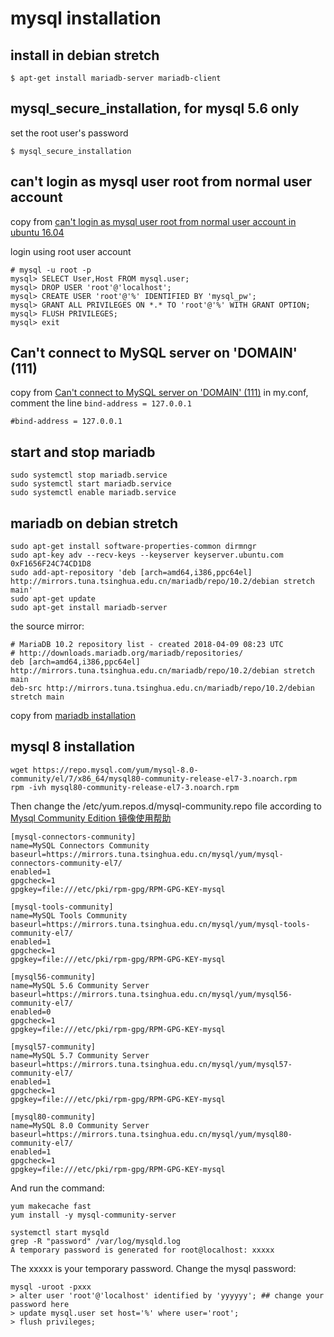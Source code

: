 # mysql installation

## install in debian stretch

``` shell
$ apt-get install mariadb-server mariadb-client
```

## mysql_secure_installation, for mysql 5.6 only

set the root user's password
``` shell
$ mysql_secure_installation
```

## can't login as mysql user root from normal user account
copy from [can't login as mysql user root from normal user account in ubuntu 16.04](https://askubuntu.com/questions/766334/cant-login-as-mysql-user-root-from-normal-user-account-in-ubuntu-16-04)

login using root user account
``` shell
# mysql -u root -p
mysql> SELECT User,Host FROM mysql.user;
mysql> DROP USER 'root'@'localhost';
mysql> CREATE USER 'root'@'%' IDENTIFIED BY 'mysql_pw';
mysql> GRANT ALL PRIVILEGES ON *.* TO 'root'@'%' WITH GRANT OPTION;
mysql> FLUSH PRIVILEGES;
mysql> exit
```

## Can't connect to MySQL server on 'DOMAIN' (111)
copy from [Can't connect to MySQL server on 'DOMAIN' (111)](https://ubuntuforums.org/showthread.php?t=2242435)
in my.conf, comment the line `bind-address = 127.0.0.1`
``` shell
#bind-address = 127.0.0.1
```

## start and stop mariadb

``` shell
sudo systemctl stop mariadb.service
sudo systemctl start mariadb.service
sudo systemctl enable mariadb.service
```

## mariadb on debian stretch

``` shell
sudo apt-get install software-properties-common dirmngr
sudo apt-key adv --recv-keys --keyserver keyserver.ubuntu.com 0xF1656F24C74CD1D8
sudo add-apt-repository 'deb [arch=amd64,i386,ppc64el] http://mirrors.tuna.tsinghua.edu.cn/mariadb/repo/10.2/debian stretch main'
sudo apt-get update
sudo apt-get install mariadb-server
```
the source mirror:

``` shell
# MariaDB 10.2 repository list - created 2018-04-09 08:23 UTC
# http://downloads.mariadb.org/mariadb/repositories/
deb [arch=amd64,i386,ppc64el] http://mirrors.tuna.tsinghua.edu.cn/mariadb/repo/10.2/debian stretch main
deb-src http://mirrors.tuna.tsinghua.edu.cn/mariadb/repo/10.2/debian stretch main
```
copy from [mariadb installation](https://downloads.mariadb.org/mariadb/repositories/#mirror=tuna&distro=Debian&distro_release=stretch--stretch&version=10.2)

## mysql 8 installation

``` shell
wget https://repo.mysql.com/yum/mysql-8.0-community/el/7/x86_64/mysql80-community-release-el7-3.noarch.rpm
rpm -ivh mysql80-community-release-el7-3.noarch.rpm
```
Then change the /etc/yum.repos.d/mysql-community.repo file according to [Mysql Community Edition 镜像使用帮助](https://mirrors.tuna.tsinghua.edu.cn/help/mysql/)

```
[mysql-connectors-community]
name=MySQL Connectors Community
baseurl=https://mirrors.tuna.tsinghua.edu.cn/mysql/yum/mysql-connectors-community-el7/
enabled=1
gpgcheck=1
gpgkey=file:///etc/pki/rpm-gpg/RPM-GPG-KEY-mysql

[mysql-tools-community]
name=MySQL Tools Community
baseurl=https://mirrors.tuna.tsinghua.edu.cn/mysql/yum/mysql-tools-community-el7/
enabled=1
gpgcheck=1
gpgkey=file:///etc/pki/rpm-gpg/RPM-GPG-KEY-mysql

[mysql56-community]
name=MySQL 5.6 Community Server
baseurl=https://mirrors.tuna.tsinghua.edu.cn/mysql/yum/mysql56-community-el7/
enabled=0
gpgcheck=1
gpgkey=file:///etc/pki/rpm-gpg/RPM-GPG-KEY-mysql

[mysql57-community]
name=MySQL 5.7 Community Server
baseurl=https://mirrors.tuna.tsinghua.edu.cn/mysql/yum/mysql57-community-el7/
enabled=1
gpgcheck=1
gpgkey=file:///etc/pki/rpm-gpg/RPM-GPG-KEY-mysql

[mysql80-community]
name=MySQL 8.0 Community Server
baseurl=https://mirrors.tuna.tsinghua.edu.cn/mysql/yum/mysql80-community-el7/
enabled=1
gpgcheck=1
gpgkey=file:///etc/pki/rpm-gpg/RPM-GPG-KEY-mysql
```
And run the command:

``` shell
yum makecache fast
yum install -y mysql-community-server

systemctl start mysqld
grep -R "password" /var/log/mysqld.log
A temporary password is generated for root@localhost: xxxxx
```
The xxxxx is your temporary password.
Change the mysql password:

``` shell
mysql -uroot -pxxx
> alter user 'root'@'localhost' identified by 'yyyyyy'; ## change your password here
> update mysql.user set host='%' where user='root';
> flush privileges;
```
